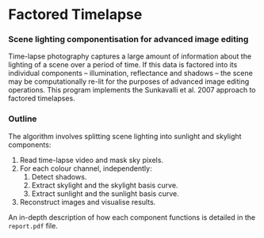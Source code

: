 # Factored Timelapse
### Scene lighting componentisation for advanced image editing

Time-lapse photography captures a large amount of information about the lighting of a scene over a period of time.
If this data is factored into its individual components – illumination, reflectance and shadows – the scene may be computationally re-lit for the purposes of advanced image editing operations.
This program implements the Sunkavalli et al. 2007 approach to factored timelapses.

### Outline
The algorithm involves splitting scene lighting into sunlight and skylight components:
1.  Read time-lapse video and mask sky pixels.
2.  For each colour channel, independently:
    1. Detect shadows.
    2. Extract skylight and the skylight basis curve.
    3. Extract sunlight and the sunlight basis curve.
3.  Reconstruct images and visualise results.

An in-depth description of how each component functions is detailed in the `report.pdf` file.
